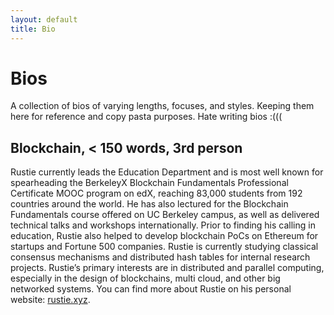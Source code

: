 ```yaml
---
layout: default
title: Bio
---
```


# Bios

A collection of bios of varying lengths, focuses, and styles. Keeping them here for reference and copy pasta purposes. Hate writing bios :(((

## Blockchain, < 150 words, 3rd person

Rustie currently leads the Education Department and is most well known for spearheading the BerkeleyX Blockchain Fundamentals Professional Certificate MOOC program on edX, reaching 83,000 students from 192 countries around the world. He has also lectured for the Blockchain Fundamentals course offered on UC Berkeley campus, as well as delivered technical talks and workshops internationally. Prior to finding his calling in education, Rustie also helped to develop blockchain PoCs on Ethereum for startups and Fortune 500 companies. Rustie is currently studying classical consensus mechanisms and distributed hash tables for internal research projects. Rustie’s primary interests are in distributed and parallel computing, especially in the design of blockchains, multi cloud, and other big networked systems. You can find more about Rustie on his personal website: [rustie.xyz](https://rustie.xyz).

<!-- ## Blockchain, < 150 words, 1st person

I’m currently the Head of Education alongside the wonderful Gillian Chu. In my previous life, I was most widely known for leading the Blockchain Fundamentals edX initiative. I have also spoken as a guest lecturer for the Blockchain Fundamentals DeCal on UC Berkeley campus a number of times, as well as led talks and workshops internationally on various technical blockchain topics. Before joining Education, I dabbled in multiple externally facing consulting and R&D projects. My primary interests are in distributed and parallel computing, systems design, and science communication. Outside of B@B, you can find me at any of the various cafes around Berkeley enjoying a pour over coffee and dreaming about blockchains, multicloud, and other big networked systems. You can find more about me on my personal website: [rustie.xyz](https://rustie.xyz). -->